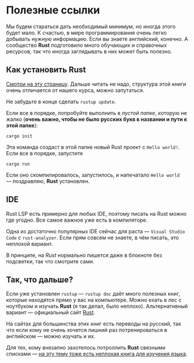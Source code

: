# Полезные ссылки

Мы будем стараться дать необходимый минимум, но иногда этого будет мало.
К счастью, в мире программирования очень легко добывать нужную информацию.
Если вы знаете английский, конечно.
А сообщество **Rust** подготовило много обучающих и справочных ресурсов, так что иногда заглядывать в них может быть полезно.

## Как установить Rust

[Смотри на эту страницу](https://doc.rust-lang.ru/book/ch01-01-installation.html). Дальше читать не надо, структура этой книги очень отличается от нашего курса, можно запутаться.

Не забудьте в конце сделать `rustup update`.

Если все в порядке, попробуйте выполнить в _пустой папке_, которую не жалко (**очень важно, чтобы не было русских букв в названии и пути к этой папке**):

`cargo init`

Эта команда создаст в этой папке новый Rust проект с `Hello world!`. Если все в порядке, запустите

`cargo run`

Если оно скомпилировалось, запустилось, и напечатало `Hello world` — поздравляю, **Rust** установлен.

## IDE

Rust LSP есть примерно для любых IDE, поэтому писать на Rust можно где угодно. Все самое важное уже есть в компиляторе.

Одна из достаточно популярных IDE сейчас для раста — `Visual Studio Code` с `rust-analyzer`. Если прям совсем не знаете, в чём писать, это неплохой вариант.

В принципе, на *Rust* нормально пишется даже в блокноте без подсветки, так что смотрите сами.

## Так, что дальше?

Если уже установлен `rustup` — `rustup doc` даёт много полезных книг, которые находятся прямо у вас на компьютере. Можно ехать в лес с ноутбуком и изучать **Rust** (я так делал, было неплохо).
Альтернативный вариант — официальный сайт [Rust](https://www.rust-lang.org/learn).

На сайтах для большинства этих книг есть переводы на русский, так что если кому не очень хочется лишний раз потренироваться в английском — можно изучать и их.

Для тех, кому внезапно захотелось потроллить **Rust** связными списками — [на эту тему тоже есть неплохая книга для изучения языка](https://rust-unofficial.github.io/too-many-lists/).

